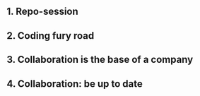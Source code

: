 ## 1. Repo-session
## 2. Coding fury road
## 3. Collaboration is the base of a company
## 4. Collaboration: be up to date

